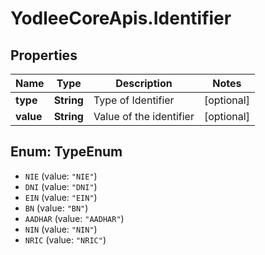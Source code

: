 # YodleeCoreApis.Identifier

## Properties
Name | Type | Description | Notes
------------ | ------------- | ------------- | -------------
**type** | **String** | Type of Identifier | [optional] 
**value** | **String** | Value of the identifier | [optional] 

<a name="TypeEnum"></a>
## Enum: TypeEnum

* `NIE` (value: `"NIE"`)
* `DNI` (value: `"DNI"`)
* `EIN` (value: `"EIN"`)
* `BN` (value: `"BN"`)
* `AADHAR` (value: `"AADHAR"`)
* `NIN` (value: `"NIN"`)
* `NRIC` (value: `"NRIC"`)


